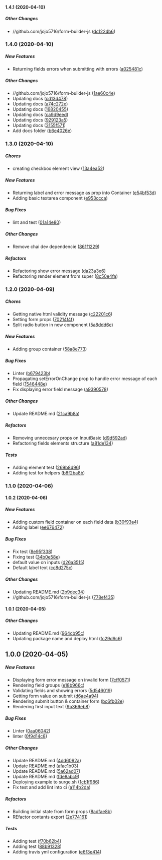 #### 1.4.1 (2020-04-10)

##### Other Changes

* //github.com/jojo5716/form-builder-js ([dc1224b6](https://github.com/jojo5716/form-builder-js/commit/dc1224b6085db02cb7c2c81efa2c4d0ea3184b5b))

### 1.4.0 (2020-04-10)

##### New Features

*  Returning fields errors when submitting with errors ([a025481c](https://github.com/jojo5716/form-builder-js/commit/a025481ce0f833e841d68df569285894ae8be980))

##### Other Changes

* //github.com/jojo5716/form-builder-js ([1ae60c4e](https://github.com/jojo5716/form-builder-js/commit/1ae60c4eb485639bf34f6758ff33d788b30879c3))
*  Updating docs ([cd13d478](https://github.com/jojo5716/form-builder-js/commit/cd13d478c4ee5b6f3a2529d6fab124b3fa36448b))
*  Updating docs ([a74c272e](https://github.com/jojo5716/form-builder-js/commit/a74c272e962d92d9e2afb7e2edcb68c21a7d1df3))
*  Updating docs ([16820455](https://github.com/jojo5716/form-builder-js/commit/168204555633d71e8f1b5337ea7939dacd390b89))
*  Updating docs ([ca9d9eed](https://github.com/jojo5716/form-builder-js/commit/ca9d9eedfccfef5848e367ef48bb3a05eca52939))
*  Updating docs ([929123a5](https://github.com/jojo5716/form-builder-js/commit/929123a5b70b6d90feeba809afb85e8648cf4c74))
*  Updating docs ([3155f571](https://github.com/jojo5716/form-builder-js/commit/3155f57121680f626bb51e55a1e567088437a419))
*  Add docs folder ([b6e4026e](https://github.com/jojo5716/form-builder-js/commit/b6e4026eb16d88fc5f6fc41d28dfd01e51de9b7b))

### 1.3.0 (2020-04-10)

##### Chores

*  creating checkbox element view ([13a4ea52](https://github.com/jojo5716/form-builder-js/commit/13a4ea524dc5d2001419dbcbe1cb895c6b7886db))

##### New Features

*  Returning label and error message as prop into Container ([e54bf53d](https://github.com/jojo5716/form-builder-js/commit/e54bf53d0f4a24f56db43238edfa32b97e2e5b49))
*  Adding basic textarea component ([e953ccca](https://github.com/jojo5716/form-builder-js/commit/e953ccca303a38b65f638dc928e8c0fe06ab827b))

##### Bug Fixes

*  lint and test ([01a14e80](https://github.com/jojo5716/form-builder-js/commit/01a14e80950f93694b152026866abdcddf481101))

##### Other Changes

*  Remove chai dev dependencie ([861f1229](https://github.com/jojo5716/form-builder-js/commit/861f12294811012b2714435229949d9e21b0e692))

##### Refactors

*  Refactoring show error message ([da23a3e6](https://github.com/jojo5716/form-builder-js/commit/da23a3e6421125d8ba426a853308b2d6468ac8b7))
*  Refactoring render element from super ([8c50e4fa](https://github.com/jojo5716/form-builder-js/commit/8c50e4fab06756c55e58a628b2fc43e0f5d33b48))

### 1.2.0 (2020-04-09)

##### Chores

*  Getting native html validity message ([c22201c6](https://github.com/jojo5716/form-builder-js/commit/c22201c60602f14e418448becb5dc3054401f694))
*  Setting form props ([70214f4f](https://github.com/jojo5716/form-builder-js/commit/70214f4f1f5c333294c30248dec8827ae7f54eea))
*  Split radio button in new component ([5a8ddd6e](https://github.com/jojo5716/form-builder-js/commit/5a8ddd6e71d5df644686c110042f3813337a7591))

##### New Features

*  Adding group container ([58a8e773](https://github.com/jojo5716/form-builder-js/commit/58a8e77375d3f292bca6fffa11de9ae93ca1db5d))

##### Bug Fixes

*  Linter ([b679423b](https://github.com/jojo5716/form-builder-js/commit/b679423b8c207c836cb1a71dd439eade13cf6830))
*  Propagating setErrorOnChange prop to handle error message of each field ([1546448e](https://github.com/jojo5716/form-builder-js/commit/1546448e404f023a76f6a1500114de36877cb1e3))
*  Fix displaying error field message ([a9390578](https://github.com/jojo5716/form-builder-js/commit/a939057895d388df8f3a464142c11364a1466d2f))

##### Other Changes

*  Update README.md ([21ca9b8a](https://github.com/jojo5716/form-builder-js/commit/21ca9b8ad6bd1599b3a4e6fc59332181d04badb6))

##### Refactors

*  Removing unnecesary props on InputBasic ([d9d592ad](https://github.com/jojo5716/form-builder-js/commit/d9d592ade3f97ff42762d8200aea0195eb8817e0))
*  Refactoring fields elements structure ([a81de134](https://github.com/jojo5716/form-builder-js/commit/a81de1346caea198bb5e6b36ddf7f5a9d4babc12))

##### Tests

*  Adding element test ([269b8d96](https://github.com/jojo5716/form-builder-js/commit/269b8d9675fd829a66ab7ead9edfebf3644397d5))
*  Adding test for helpers ([b8f2ba8b](https://github.com/jojo5716/form-builder-js/commit/b8f2ba8b9e3a973a925b0f819da9668ea1928a39))

### 1.1.0 (2020-04-06)

#### 1.0.2 (2020-04-06)

##### New Features

*  Adding custom field container on each field data ([b30f93a4](https://github.com/jojo5716/form-builder-js/commit/b30f93a404bc28a7686186994ab263e17a6437fb))
*  Adding label ([ee676472](https://github.com/jojo5716/form-builder-js/commit/ee6764729e135185b2a2cf5625a7df3d4fa14ecf))

##### Bug Fixes

*  Fix test ([8e95f338](https://github.com/jojo5716/form-builder-js/commit/8e95f338ec57619e2cceeca4b29d4443a37eb661))
*  Fixing test ([34b0e58e](https://github.com/jojo5716/form-builder-js/commit/34b0e58e972a7dca41de886dc2472f6733e650b3))
*  default value on inputs ([d26a3515](https://github.com/jojo5716/form-builder-js/commit/d26a3515bec948dd6dc738f595409bb354c0c6fc))
*  Default label text ([cc8d275c](https://github.com/jojo5716/form-builder-js/commit/cc8d275c76eb6660671ebd775f61ccdc2b18815f))

##### Other Changes

*  Updating README.md ([2b9dec34](https://github.com/jojo5716/form-builder-js/commit/2b9dec344c3438f6501b298b3f4b884704277209))
* //github.com/jojo5716/form-builder-js ([778ef435](https://github.com/jojo5716/form-builder-js/commit/778ef435a4824ba5385befff79a98937e145bc9c))

#### 1.0.1 (2020-04-05)

##### Other Changes

*  Updating README.md ([964cb95c](https://github.com/jojo5716/form-builder-js/commit/964cb95ca955a1c6784b7ffc5da22d10ceaeb2e8))
*  Updating package name and deploy html ([fc29d9c6](https://github.com/jojo5716/form-builder-js/commit/fc29d9c69f74d3737251f55874a09bd9d1c1c5b3))

## 1.0.0 (2020-04-05)

##### New Features

*  Displaying form error message on invalid form ([7cff0571](https://github.com/jojo5716/form-builder-js/commit/7cff0571854311472ee1cc6ea570767374f547ec))
*  Rendering field groups ([e18b966c](https://github.com/jojo5716/form-builder-js/commit/e18b966c32c88c51dc41ed8b99b0e6bfe88ffa20))
*  Validating fields and showing errors ([5d546019](https://github.com/jojo5716/form-builder-js/commit/5d546019dffb6bffc53b430a2bee125982d423aa))
*  Getting form value on submit ([d6ae4a94](https://github.com/jojo5716/form-builder-js/commit/d6ae4a94d0a738e1150d6f2325421a95846f0004))
*  Rendering submit button & container form ([bc6fb02e](https://github.com/jojo5716/form-builder-js/commit/bc6fb02ea494632f7c81f0b1a441859aa663be65))
*  Rendering first input text ([9b366eb8](https://github.com/jojo5716/form-builder-js/commit/9b366eb830d3dfd66f9e40d47c580d8e3b667c46))

##### Bug Fixes

*  Linter ([0aa06042](https://github.com/jojo5716/form-builder-js/commit/0aa06042dbd2d6ec681b9223361449463d431d15))
*  linter ([0f9d14c8](https://github.com/jojo5716/form-builder-js/commit/0f9d14c82737f94b90fea10409f646bf29b28247))

##### Other Changes

*  Update README.md ([4dd6092a](https://github.com/jojo5716/form-builder-js/commit/4dd6092a2c7a9207c3f6827009e4c0bab9c63994))
*  Update README.md ([afac1b03](https://github.com/jojo5716/form-builder-js/commit/afac1b03fb1df3f8474007bcf17704a6fbe8fac5))
*  Update README.md ([5a62ad07](https://github.com/jojo5716/form-builder-js/commit/5a62ad07c33605054e3dc77ade7195d1887fafa1))
*  Update README.md ([fde8abc9](https://github.com/jojo5716/form-builder-js/commit/fde8abc93fdc6f3927c2eeb89c77e06db3393e88))
*  Deploying example to surge.sh ([1cb1f986](https://github.com/jojo5716/form-builder-js/commit/1cb1f9863f21354ad5f30a01abca8c4138839611))
*  Fix test and add lint into ci ([a114b2da](https://github.com/jojo5716/form-builder-js/commit/a114b2da66cddbe0a0287ad290dd747c70611a2a))

##### Refactors

*  Building initial state from form props ([8adfae8b](https://github.com/jojo5716/form-builder-js/commit/8adfae8b9fe08d063e9b73d576e10a5bcb992749))
*  REfactor contants export ([2e774161](https://github.com/jojo5716/form-builder-js/commit/2e77416102ecd984ee3ee123df4f2d544e481220))

##### Tests

*  Adding test ([f70b62b4](https://github.com/jojo5716/form-builder-js/commit/f70b62b4024c5b6105b097b638509d835157680a))
*  Adding test ([88b91328](https://github.com/jojo5716/form-builder-js/commit/88b9132846e50b2527cf0d1a455479e2b8d2c0fe))
*  Adding travis yml configuration ([e6f3e414](https://github.com/jojo5716/form-builder-js/commit/e6f3e414038fe986506761569f15585034771368))

